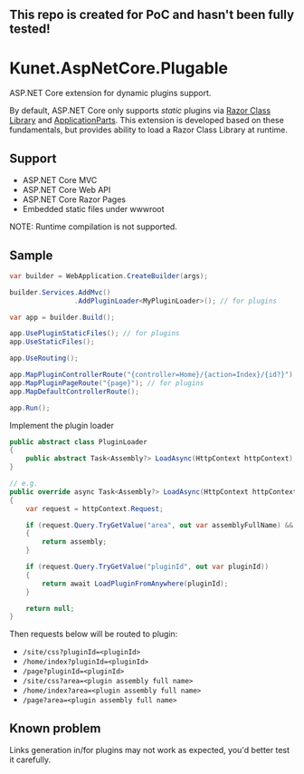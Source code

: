 ## This repo is created for PoC and hasn't been fully tested!

# Kunet.AspNetCore.Plugable
ASP.NET Core extension for dynamic plugins support.

By default, ASP.NET Core only supports _static_ plugins via [Razor Class Library](https://learn.microsoft.com/en-us/aspnet/core/razor-pages/ui-class?view=aspnetcore-8.0&tabs=visual-studio)
and [ApplicationParts](https://learn.microsoft.com/en-us/aspnet/core/mvc/advanced/app-parts?view=aspnetcore-8.0).
This extension is developed based on these fundamentals, but provides ability to load a Razor Class Library at runtime.

## Support
- ASP.NET Core MVC
- ASP.NET Core Web API
- ASP.NET Core Razor Pages
- Embedded static files under wwwroot

NOTE: Runtime compilation is not supported.

## Sample

```csharp
var builder = WebApplication.CreateBuilder(args);

builder.Services.AddMvc()
                .AddPluginLoader<MyPluginLoader>(); // for plugins

var app = builder.Build();

app.UsePluginStaticFiles(); // for plugins
app.UseStaticFiles();

app.UseRouting();

app.MapPluginControllerRoute("{controller=Home}/{action=Index}/{id?}"); // for plugins
app.MapPluginPageRoute("{page}"); // for plugins
app.MapDefaultControllerRoute();

app.Run();
```

Implement the plugin loader
```csharp
public abstract class PluginLoader
{
    public abstract Task<Assembly?> LoadAsync(HttpContext httpContext);
}

// e.g.
public override async Task<Assembly?> LoadAsync(HttpContext httpContext)
{
    var request = httpContext.Request;

    if (request.Query.TryGetValue("area", out var assemblyFullName) && TryGetLoaded(assemblyFullName, out var assembly))
    {
        return assembly;
    }

    if (request.Query.TryGetValue("pluginId", out var pluginId))
    {
        return await LoadPluginFromAnywhere(pluginId);
    }

    return null;
}
```

Then requests below will be routed to plugin:

- `/site/css?pluginId=<pluginId>`
- `/home/index?pluginId=<pluginId>`
- `/page?pluginId=<pluginId>`
- `/site/css?area=<plugin assembly full name>`
- `/home/index?area=<plugin assembly full name>`
- `/page?area=<plugin assembly full name>`


## Known problem
Links generation in/for plugins may not work as expected, you'd better test it carefully.